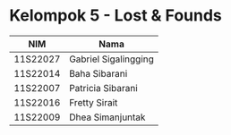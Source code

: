 # Kelompok 5 - Lost & Founds

| NIM      | Nama                 |
|----------|----------------------|
| 11S22027 | Gabriel Sigalingging |
| 11S22014 | Baha Sibarani        |
| 11S22007 | Patricia Sibarani    |
| 11S22016 | Fretty Sirait        |
| 11S22009 | Dhea Simanjuntak     |

